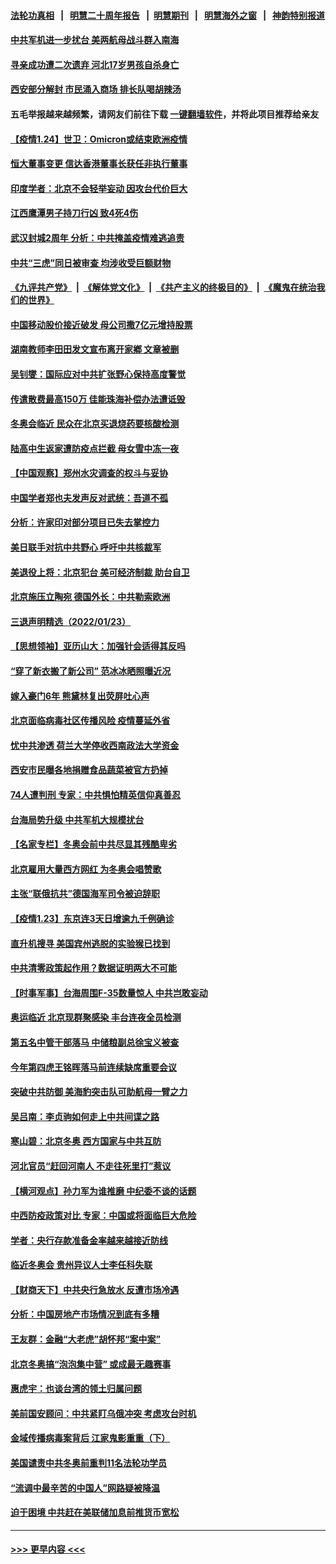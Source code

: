 #### [法轮功真相](https://github.com/gfw-breaker/truth/blob/master/README.md?t=0) &nbsp;&nbsp;|&nbsp;&nbsp; [明慧二十周年报告](https://github.com/gfw-breaker/mh-reports/blob/master/README.md?t=0) &nbsp;&nbsp;|&nbsp;&nbsp;[明慧期刊](https://github.com/gfw-breaker/mh-qikan) &nbsp;&nbsp;|&nbsp;&nbsp; [明慧海外之窗](https://github.com/gfw-breaker/mh-news/blob/master/README.md?t=0) &nbsp;&nbsp;|&nbsp;&nbsp; [神韵特别报道](https://github.com/gfw-breaker/mh-news/blob/master/shenyun.md?t=0)
#### [中共军机进一步扰台 美两航母战斗群入南海](../pages/nsc413/n13526461.md?t=01242350) 
#### [寻亲成功遭二次遗弃 河北17岁男孩自杀身亡](../pages/nsc413/n13525961.md?t=01242350) 
#### [西安部分解封 市民涌入商场 排长队喝胡辣汤](../pages/nsc413/n13525704.md?t=01242350) 
#### 五毛举报越来越频繁，请网友们前往下载 [一键翻墙软件](https://github.com/gfw-breaker/ssr-accounts)，并将此项目推荐给亲友
#### [【疫情1.24】世卫：Omicron或结束欧洲疫情](../pages/nsc413/n13525643.md?t=01242350) 
#### [恒大董事变更 信达香港董事长获任非执行董事](../pages/nsc413/n13525694.md?t=01242350) 
#### [印度学者：北京不会轻举妄动 因攻台代价巨大](../pages/nsc413/n13525808.md?t=01242350) 
#### [江西鹰潭男子持刀行凶 致4死4伤](../pages/nsc413/n13525803.md?t=01242350) 
#### [武汉封城2周年 分析：中共掩盖疫情难逃追责](../pages/nsc413/n13525747.md?t=01242350) 
#### [中共“三虎”同日被审查 均涉收受巨额财物](../pages/nsc413/n13525692.md?t=01242350) 
#### [《九评共产党》](https://github.com/begood0513/9ping.md/blob/master/README.md) &nbsp;|&nbsp; [《解体党文化》](../../../../jtdwh.md/blob/master/README.md)  &nbsp;|&nbsp; [《共产主义的终极目的》](../../../../gczydzjmd.md/blob/master/README.md) &nbsp;|&nbsp; [《魔鬼在统治我们的世界》](../../../../mgztzwmdsj.md/blob/master/README.md) 
#### [中国移动股价接近破发 母公司撒7亿元增持股票](../pages/nsc413/n13525519.md?t=01242350) 
#### [湖南教师李田田发文宣布离开家鄕 文章被删](../pages/nsc413/n13525612.md?t=01242350) 
#### [吴钊燮：国际应对中共扩张野心保持高度警觉](../pages/nsc413/n13525633.md?t=01242350) 
#### [传遣散费最高150万 佳能珠海补偿办法遭诋毁](../pages/nsc413/n13525361.md?t=01242350) 
#### [冬奥会临近 民众在北京买退烧药要核酸检测](../pages/nsc413/n13525390.md?t=01242350) 
#### [陆高中生返家遭防疫点拦截 母女雪中冻一夜](../pages/nsc413/n13525291.md?t=01242350) 
#### [【中国观察】郑州水灾调查的权斗与妥协](../pages/nsc413/n13524869.md?t=01242350) 
#### [中国学者郑也夫发声反对武统：吾道不孤](../pages/nsc413/n13525037.md?t=01242350) 
#### [分析：许家印对部分项目已失去掌控力](../pages/nsc413/n13524835.md?t=01242350) 
#### [美日联手对抗中共野心 呼吁中共核裁军](../pages/nsc413/n13525322.md?t=01242350) 
#### [美退役上将：北京犯台 美可经济制裁 助台自卫](../pages/nsc413/n13525062.md?t=01242350) 
#### [北京施压立陶宛 德国外长：中共勒索欧洲](../pages/nsc413/n13520381.md?t=01242350) 
#### [三退声明精选（2022/01/23）](../pages/nsc413/n13525079.md?t=01242350) 
#### [【思想领袖】亚历山大：加强针会适得其反吗](../pages/nsc413/n13497491.md?t=01242350) 
#### [“穿了新衣搬了新公司” 范冰冰晒照曝近况](../pages/nsc413/n13524591.md?t=01242350) 
#### [嫁入豪门6年 熊黛林复出荧屏吐心声](../pages/nsc413/n13524533.md?t=01242350) 
#### [北京面临病毒社区传播风险 疫情蔓延外省](../pages/nsc413/n13524733.md?t=01242350) 
#### [忧中共渗透 荷兰大学停收西南政法大学资金](../pages/nsc413/n13524757.md?t=01242350) 
#### [西安市民曝各地捐赠食品蔬菜被官方扔掉](../pages/nsc413/n13524617.md?t=01242350) 
#### [74人遭判刑 专家：中共惧怕精英信仰真善忍](../pages/nsc413/n13520765.md?t=01242350) 
#### [台海局势升级 中共军机大规模扰台](../pages/nsc413/n13524526.md?t=01242350) 
#### [【名家专栏】冬奥会前中共尽显其残酷卑劣](../pages/nsc413/n13524318.md?t=01242350) 
#### [北京雇用大量西方网红 为冬奥会唱赞歌](../pages/nsc413/n13524488.md?t=01242350) 
#### [主张“联俄抗共”德国海军司令被迫辞职](../pages/nsc413/n13524435.md?t=01242350) 
#### [【疫情1.23】东京连3天日增逾九千例确诊](../pages/nsc413/n13524006.md?t=01242350) 
#### [直升机搜寻 美国宾州逃脱的实验猴已找到](../pages/nsc413/n13523991.md?t=01242350) 
#### [中共清零政策起作用？数据证明两大不可能](../pages/nsc413/n13521156.md?t=01242350) 
#### [【时事军事】台海周围F-35数量惊人 中共岂敢妄动](../pages/nsc413/n13523473.md?t=01242350) 
#### [奥运临近 北京现群聚感染 丰台连夜全员检测](../pages/nsc413/n13523992.md?t=01242350) 
#### [第五名中管干部落马 中储粮副总徐宝义被查](../pages/nsc413/n13524001.md?t=01242350) 
#### [今年第四虎王铭晖落马前连续缺席重要会议](../pages/nsc413/n13523772.md?t=01242350) 
#### [突破中共防御 美海豹突击队可助航母一臂之力](../pages/nsc413/n13514651.md?t=01242350) 
#### [吴吕南：李贞驹如何走上中共间谍之路](../pages/nsc413/n13523650.md?t=01242350) 
#### [寒山碧：北京冬奥 西方国家与中共互防](../pages/nsc413/n13523539.md?t=01242350) 
#### [河北官员“赶回河南人 不走往死里打”惹议](../pages/nsc413/n13523592.md?t=01242350) 
#### [【横河观点】孙力军为谁推磨 中纪委不谈的话题](../pages/nsc413/n13523406.md?t=01242350) 
#### [中西防疫政策对比 专家：中国或将面临巨大危险](../pages/nsc413/n13516581.md?t=01242350) 
#### [学者：央行存款准备金率越来越接近防线](../pages/nsc413/n13523088.md?t=01242350) 
#### [临近冬奥会 贵州异议人士李任科失联](../pages/nsc413/n13523343.md?t=01242350) 
#### [【财商天下】中共央行急放水 反遭市场冷遇](../pages/nsc413/n13523013.md?t=01242350) 
#### [分析：中国房地产市场情况到底有多糟](../pages/nsc413/n13523009.md?t=01242350) 
#### [王友群：金融“大老虎”胡怀邦“案中案”](../pages/nsc413/n13523077.md?t=01242350) 
#### [北京冬奥搞“泡泡集中营” 或成最无趣赛事](../pages/nsc413/n13523107.md?t=01242350) 
#### [惠虎宇：也谈台湾的领土归属问题](../pages/nsc413/n13523034.md?t=01242350) 
#### [美前国安顾问：中共紧盯乌俄冲突 考虑攻台时机](../pages/nsc413/n13522918.md?t=01242350) 
#### [金域传播病毒案背后 江家鬼影重重（下）](../pages/nsc413/n13522940.md?t=01242350) 
#### [美国谴责中共冬奥前重判11名法轮功学员](../pages/nsc413/n13521806.md?t=01242350) 
#### [“流调中最辛苦的中国人”网路疑被降温](../pages/nsc413/n13521610.md?t=01242350) 
#### [迫于困境 中共赶在美联储加息前推货币宽松](../pages/nsc413/n13522897.md?t=01242350) 

----
#### [ >>> 更早内容 <<< ](../indexes/nsc413-earlier.md)
